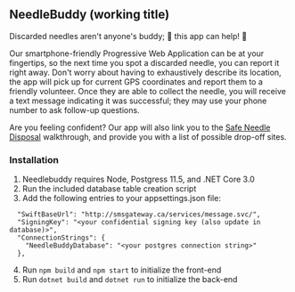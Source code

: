 ## NeedleBuddy (working title)
Discarded needles aren't anyone's buddy; :syringe: this app can help! :calling:

Our smartphone-friendly Progressive Web Application can be at your fingertips, so the next time you spot a discarded needle, you can report it right away. Don't worry about having to exhaustively describe its location, the app will pick up for current GPS coordinates and report them to a friendly volunteer. Once they are able to collect the needle, you will receive a text message indicating it was successful; they may use your phone number to ask follow-up questions.

Are you feeling confident? Our app will also link you to the [Safe Needle Disposal](https://www.regina.ca/home-property/safety-emergencies/safe-needle-disposal/) walkthrough, and provide you with a list of possible drop-off sites.

### Installation
1. Needlebuddy requires Node, Postgress 11.5, and .NET Core 3.0
2. Run the included database table creation script
3. Add the following entries to your appsettings.json file:
```
  "SwiftBaseUrl": "http://smsgateway.ca/services/message.svc/",
  "SigningKey": "<your confidential signing key (also update in database)>",
  "ConnectionStrings": {
    "NeedleBuddyDatabase": "<your postgres connection string>"
  },
```
4. Run `npm build` and `npm start` to initialize the front-end
5. Run `dotnet build` and `dotnet run` to initialize the back-end
